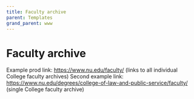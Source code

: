 ```yaml
---
title: Faculty archive
parent: Templates
grand_parent: www
---
```


# Faculty archive

Example prod link: https://www.nu.edu/faculty/ (links to all individual College faculty archives)
Second example link: https://www.nu.edu/degrees/college-of-law-and-public-service/faculty/ (single College faculty archive)